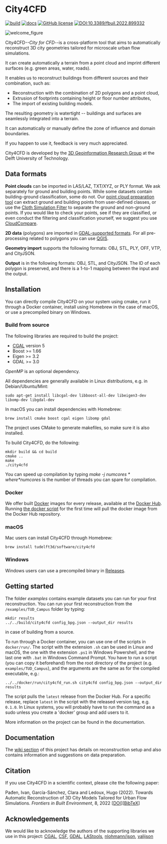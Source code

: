 # City4CFD

[![build](https://img.shields.io/github/actions/workflow/status/tudelft3d/City4CFD/build.yml?branch=main&style=flat-square)](https://github.com/tudelft3d/City4CFD/actions/workflows/build.yml)
[![docs](https://img.shields.io/badge/docs-Wiki-yellow?style=flat-square)](https://github.com/tudelft3d/City4CFD/wiki)
[![GitHub license](https://img.shields.io/github/license/tudelft3d/City4CFD?style=flat-square)](https://github.com/tudelft3d/City4CFD/blob/master/LICENSE)
[![DOI:10.3389/fbuil.2022.899332](http://img.shields.io/badge/DOI-10.3389/fbuil.2022.899332-B62030.svg?style=flat-square)](https://doi.org/10.3389/fbuil.2022.899332)

![welcome_figure](https://github.com/tudelft3d/City4CFD/blob/main/docs/images/workflow.png)

City4CFD--*City for CFD*--is a cross-platform tool that aims to automatically reconstruct 3D city geometries tailored for microscale urban flow simulations.

It can create automatically a terrain from a point cloud and imprint different surfaces (e.g. green areas, water, roads).

It enables us to reconstruct buildings from different sources and their combination, such as:
  - Reconstruction with the combination of 2D polygons and a point cloud,
  - Extrusion of footprints containing height or floor number attributes,
  - The import of existing building models.

The resulting geometry is watertight -- buildings and surfaces are seamlessly integrated into a terrain.

It can automatically or manually define the zone of influence and domain boundaries.

If you happen to use it, feedback is very much appreciated.

City4CFD is developed by the [3D Geoinformation Research Group](https://3d.bk.tudelft.nl/) at the Delft University of Technology.

## Data formats
**Point clouds** can be imported in LAS/LAZ, TXT/XYZ, or PLY format. We ask separately for ground and building points. While some datasets contain building-ground classification, some do not. Our [point cloud preparation tool](https://github.com/ipadjen/City4CFD_doc/wiki/Point-clouds#automatic-preparation) can extract ground and building points from user-defined classes, or use the [Cloth Simulation Filter](http://ramm.bnu.edu.cn/projects/CSF/) to separate the ground and non-ground points. If you would like to check your points, see if they are classified, or even conduct the filtering and classification yourself, we suggest you use [CloudCompare](https://www.danielgm.net/cc/).

**2D data** (polygons) are imported in [GDAL-supported formats](https://gdal.org/drivers/vector/index.html). For all pre-processing related to polygons you can use [QGIS](https://qgis.org/en/site/).

**Geometry import** supports the following formats: OBJ, STL, PLY, OFF, VTP, and CityJSON.

**Output** is in the following formats: OBJ, STL, and CityJSON. The ID of each polygon is preserved, and there is a 1-to-1 mapping between the input and the output.

## Installation
You can directly compile City4CFD on your system using cmake, run it through a Docker container, install using Homebrew in the case of macOS, or use a precompiled binary on Windows.

### Build from source
The following libraries are required to build the project:
- [CGAL](https://www.cgal.org/) version 5
- Boost >= 1.66
- Eigen >= 3.2
- GDAL >= 3.0

*OpenMP* is an optional dependency.

All dependencies are generally available in Linux distributions, e.g. in Debian/Ubuntu/Mint:
```
sudo apt-get install libcgal-dev libboost-all-dev libeigen3-dev libomp-dev libgdal-dev
```

In macOS you can install dependencies with Homebrew:

```
brew install cmake boost cgal eigen libomp gdal
```

The project uses CMake to generate makefiles, so make sure it is also installed.

To build City4CFD, do the following:
```
mkdir build && cd build
cmake ..
make
./city4cfd
```
You can speed up compilation by typing *make -j $numcores* where *$numcores* is the number of threads you can spare for compilation.

### Docker
We offer built [Docker](https://www.docker.com/) images for every release, available at the [Docker Hub](https://hub.docker.com/r/tudelft3d/city4cfd). Running [the docker script](https://github.com/tudelft3d/City4CFD/tree/main/docker/run) for the first time will pull the docker image from the Docker Hub repository.

### macOS
Mac users can install City4CFD through Homebrew:

```
brew install tudelft3d/software/city4cfd
```

### Windows
Windows users can use a precompiled binary in [Releases](https://github.com/tudelft3d/City4CFD/releases).

## Getting started

The folder *examples* contains example datasets you can run for your first reconstruction. You can run your first reconstruction from the `/examples/TUD_Campus` folder by typing:
```
mkdir results
../../build/city4cfd config_bpg.json --output_dir results
```
in case of building from a source.

To run through a Docker container, you can use one of the scripts in ```docker/run/```. The script with the extension ```.sh``` can be used in Linux and macOS, the one with the extension ```.ps1``` in Windows Powershell, and the last one with ```.bat``` in Windows Command Prompt. You have to run  a script (you can copy it beforehand) from the root directory of the project (e.g. ```examples/TUD_Campus```), and the arguments are the same as for the compiled executable, e.g.: 

```
../../docker/run/city4cfd_run.sh city4cfd config_bpg.json --output_dir results
```

The script pulls the ```latest``` release from the Docker Hub. For a specific release, replace ```latest``` in the script with the released version tag, e.g. ```0.1.0```. In Linux systems, you will probably have to run the command as a sudo unless you create a 'docker' group and add users to it.

More information on the project can be found in the documentation.

## Documentation
The [wiki section](https://github.com/tudelft3d/City4CFD/wiki) of this project has details on reconstruction setup and also contains information and suggestions on data preparation.

## Citation
If you use City4CFD in a scientific context, please cite the following paper:

Pađen, Ivan, García-Sánchez, Clara and Ledoux, Hugo (2022). Towards Automatic Reconstruction of 3D City Models Tailored for Urban Flow Simulations. *Frontiers in Built Environment*, 8, 2022 [[DOI](https://www.frontiersin.org/articles/10.3389/fbuil.2022.899332)][[BibTeX](https://github.com/tudelft3d/City4CFD/blob/master/CITATION.bib)]

## Acknowledgements
We would like to acknowledge the authors of the supporting libraries we use in this project:
[CGAL](https://github.com/CGAL/cgal), [CSF](https://github.com/jianboqi/CSF), [GDAL](https://github.com/OSGeo/gdal), [LAStools](https://github.com/LAStools), [nlohmann/json](https://github.com/nlohmann/json), [valijson](https://github.com/tristanpenman/valijson)
